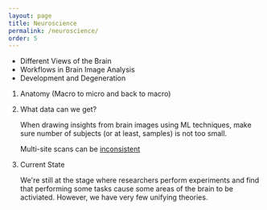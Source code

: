 ```yaml
---
layout: page
title: Neuroscience
permalink: /neuroscience/
order: 5
---
```


* Different Views of the Brain
* Workflows in Brain Image Analysis
* Development and Degeneration

1. Anatomy (Macro to micro and back to macro)


2. What data can we get? 

    When drawing insights from brain images using ML techniques, make sure number of subjects (or at least, samples) is not too small. 

    Multi-site scans can be [inconsistent](https://www.spectrumnews.org/news/in-brain-imaging-studies-of-autism-location-may-alter-results/)

3. Current State
    
    We're still at the stage where researchers perform experiments and find that performing some tasks cause some areas of the brain to be activiated. However, we have very few unifying theories. 
